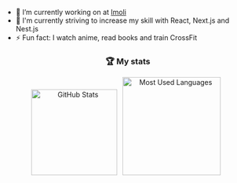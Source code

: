 - 🔭 I’m currently working on at [Imoli](https://www.linkedin.com/company/imoli)
- 🌱 I'm currently striving to increase my skill with React, Next.js and Nest.js
- ⚡ Fun fact: I watch anime, read books and train CrossFit

<div align="center">

### :trophy: My stats

</div>
<p align="center">
    <img height=175 alt="GitHub Stats" src="https://github-readme-stats-nine-wheat-51.vercel.app/api?username=michal-worwag&show_icons=true&count_private=true&hide=stars,issues&theme=dark" />&nbsp;&nbsp;
    <img height=200 alt="Most Used Languages" src="https://github-readme-stats-nine-wheat-51.vercel.app/api/top-langs/?username=michal-worwag&layout=compact&theme=dark&hide=mdx,md,cs" />&nbsp;&nbsp;
</p>
